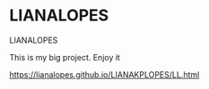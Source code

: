 # LIANALOPES
 LIANALOPES

This is my big project.
Enjoy it

https://lianalopes.github.io/LIANAKPLOPES/LL.html
